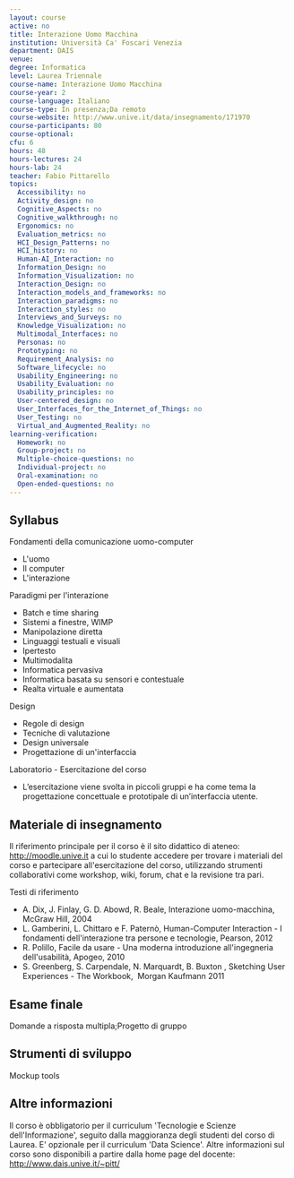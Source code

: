 ```yaml
---
layout: course
active: no
title: Interazione Uomo Macchina
institution: Università Ca' Foscari Venezia
department: DAIS
venue: 
degree: Informatica
level: Laurea Triennale
course-name: Interazione Uomo Macchina
course-year: 2
course-language: Italiano
course-type: In presenza;Da remoto
course-website: http://www.unive.it/data/insegnamento/171970
course-participants: 80
course-optional: 
cfu: 6
hours: 48
hours-lectures: 24
hours-lab: 24
teacher: Fabio Pittarello
topics: 
  Accessibility: no 
  Activity_design: no 
  Cognitive_Aspects: no 
  Cognitive_walkthrough: no 
  Ergonomics: no 
  Evaluation_metrics: no 
  HCI_Design_Patterns: no 
  HCI_history: no 
  Human-AI_Interaction: no 
  Information_Design: no 
  Information_Visualization: no 
  Interaction_Design: no 
  Interaction_models_and_frameworks: no 
  Interaction_paradigms: no 
  Interaction_styles: no 
  Interviews_and_Surveys: no 
  Knowledge_Visualization: no 
  Multimodal_Interfaces: no 
  Personas: no 
  Prototyping: no 
  Requirement_Analysis: no 
  Software_lifecycle: no 
  Usability_Engineering: no 
  Usability_Evaluation: no 
  Usability_principles: no 
  User-centered_design: no 
  User_Interfaces_for_the_Internet_of_Things: no 
  User_Testing: no 
  Virtual_and_Augmented_Reality: no 
learning-verification: 
  Homework: no 
  Group-project: no 
  Multiple-choice-questions: no 
  Individual-project: no 
  Oral-examination: no 
  Open-ended-questions: no 
---
```



## Syllabus 
Fondamenti della comunicazione uomo-computer

- L'uomo
- Il computer
- L'interazione

Paradigmi per l'interazione

- Batch e time sharing
- Sistemi a finestre, WIMP
- Manipolazione diretta
- Linguaggi testuali e visuali
- Ipertesto
- Multimodalita
- Informatica pervasiva
- Informatica basata su sensori e contestuale
- Realta virtuale e aumentata

Design

- Regole di design
- Tecniche di valutazione
- Design universale
- Progettazione di un'interfaccia

Laboratorio - Esercitazione del corso

- L’esercitazione viene svolta in piccoli gruppi e ha come tema la progettazione concettuale e prototipale di un’interfaccia utente.

## Materiale di insegnamento 
Il riferimento principale per il corso è il sito didattico di ateneo: http://moodle.unive.it
a cui lo studente accedere per trovare i materiali del corso e partecipare all'esercitazione del corso, utilizzando strumenti collaborativi come workshop, wiki, forum, chat e la revisione tra pari.

Testi di riferimento

- A. Dix, J. Finlay, G. D. Abowd, R. Beale, Interazione uomo-macchina, McGraw Hill, 2004
- L. Gamberini, L. Chittaro e F. Paternò, Human-Computer Interaction - I fondamenti dell'interazione tra persone e tecnologie, Pearson, 2012
- R. Polillo, Facile da usare - Una moderna introduzione all'ingegneria dell'usabilità, Apogeo, 2010
- S. Greenberg, S. Carpendale, N. Marquardt, B. Buxton , Sketching User Experiences - The  Workbook,  Morgan Kaufmann 2011

## Esame finale 
Domande a risposta multipla;Progetto di gruppo

## Strumenti di sviluppo 
Mockup tools

## Altre informazioni 
Il corso è obbligatorio per il curriculum 'Tecnologie e Scienze dell'Informazione', seguito dalla maggioranza degli studenti del corso di Laurea. E' opzionale per il curriculum 'Data Science'.
Altre informazioni sul corso sono disponibili a partire dalla home page del docente: http://www.dais.unive.it/~pitt/
